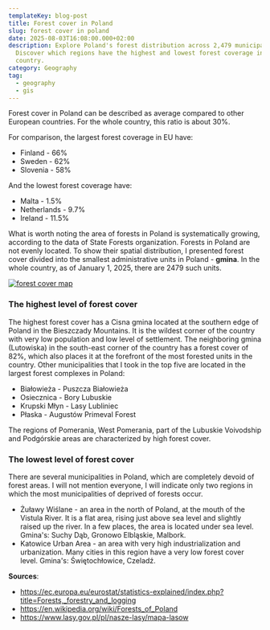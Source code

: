 ```yaml
---
templateKey: blog-post
title: Forest cover in Poland
slug: forest cover in poland
date: 2025-08-03T16:08:00.000+02:00
description: Explore Poland's forest distribution across 2,479 municipalities.
  Discover which regions have the highest and lowest forest coverage in the
  country.
category: Geography
tag:
  - geography
  - gis
---
```

Forest cover in Poland can be described as average compared to other European countries. For the whole country, this ratio is about 30%.

For comparison, the largest forest coverage in EU have:
- Finland - 66%
- Sweden - 62%
- Slovenia - 58%

And the lowest forest coverage have:
- Malta - 1.5%
- Netherlands - 9.7%
- Ireland - 11.5%

What is worth noting the area of forests in Poland is systematically growing, according to the data of State Forests organization.
Forests in Poland are not evenly located. To show their spatial distribution, I presented forest cover divided into the smallest administrative units in Poland - **gmina**. In the whole country, as of January 1, 2025, there are 2479 such units.

[![forest cover map](/assets/forest_cover.png)](/assets/forest_cover.png)

### The highest level of forest cover

The highest forest cover has a Cisna gmina located at the southern edge of Poland in the Bieszczady Mountains. It is the wildest corner of the country with very low population and low level of settlement. The neighboring gmina (Lutowiska) in the south-east corner of the country has a forest cover of 82%, which also places it at the forefront of the most forested units in the country. Other municipalities that I took in the top five are located in the largest forest complexes in Poland:
- Białowieża - Puszcza Białowieża
- Osiecznica - Bory Lubuskie
- Krupski Młyn - Lasy Lubliniec
- Płaska - Augustów Primeval Forest

The regions of Pomerania, West Pomerania, part of the Lubuskie Voivodship and Podgórskie areas are characterized by high forest cover.

### The lowest level of forest cover

There are several municipalities in Poland, which are completely devoid of forest areas. I will not mention everyone, I will indicate only two regions in which the most municipalities of deprived of forests occur.

- Żuławy Wiślane - an area in the north of Poland, at the mouth of the Vistula River. It is a flat area, rising just above sea level and slightly raised up the river. In a few places, the area is located under sea level. 
Gmina's: Suchy Dąb, Gronowo Elbląskie, Malbork.
- Katowice Urban Area - an area with very high industrialization and urbanization. Many cities in this region have a very low forest cover level. 
Gmina's: Świętochłowice, Czeladź.

__Sources__:
 - https://ec.europa.eu/eurostat/statistics-explained/index.php?title=Forests,_forestry_and_logging
 - https://en.wikipedia.org/wiki/Forests_of_Poland
 - https://www.lasy.gov.pl/pl/nasze-lasy/mapa-lasow
